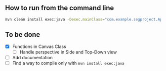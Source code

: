 ## How to run from the command line
```bash
mvn clean install exec:java -Dexec.mainClass="com.example.segproject.App"
```

## To be done
- [x] Functions in Canvas Class
	- [ ] Handle perspective in Side and Top-Down view
- [ ] Add documentation
- [ ] Find a way to compile only with `mvn install exec:java`
